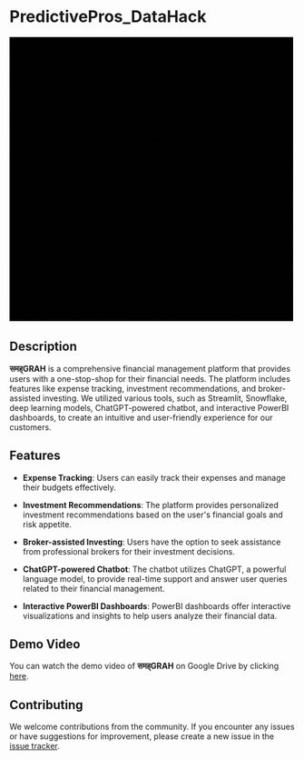 # PredictivePros_DataHack
![Demo](logo_DataHack.gif)

## Description

**समह्GRAH** is a comprehensive financial management platform that provides users with a one-stop-shop for their financial needs. The platform includes features like expense tracking, investment recommendations, and broker-assisted investing. We utilized various tools, such as Streamlit, Snowflake, deep learning models, ChatGPT-powered chatbot, and interactive PowerBI dashboards, to create an intuitive and user-friendly experience for our customers.

## Features

- **Expense Tracking**: Users can easily track their expenses and manage their budgets effectively.

- **Investment Recommendations**: The platform provides personalized investment recommendations based on the user's financial goals and risk appetite.

- **Broker-assisted Investing**: Users have the option to seek assistance from professional brokers for their investment decisions.

- **ChatGPT-powered Chatbot**: The chatbot utilizes ChatGPT, a powerful language model, to provide real-time support and answer user queries related to their financial management.

- **Interactive PowerBI Dashboards**: PowerBI dashboards offer interactive visualizations and insights to help users analyze their financial data.

## Demo Video

You can watch the demo video of **समह्GRAH** on Google Drive by clicking [here](https://drive.google.com/file/d/1qZw1N8lRQhHIkyudiHTHqj7uylW5tlKu/view?usp=sharing).

## Contributing

We welcome contributions from the community. If you encounter any issues or have suggestions for improvement, please create a new issue in the [issue tracker](https://github.com/your-username/PredictivePros_DataHack/issues).
